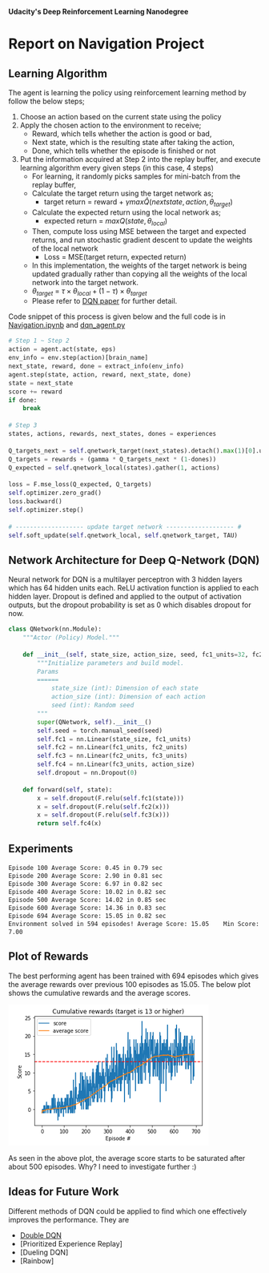 **Udacity's Deep Reinforcement Learning Nanodegree**

# Report on Navigation Project





## Learning Algorithm

The agent is learning the policy using reinforcement learning method by follow the below steps;

1. Choose an action based on the current state using the policy
2. Apply the chosen action to the environment to receive;
   - Reward, which tells whether the action is good or bad,
   - Next state, which is the resulting state after taking the action,
   - Done, which tells whether the episode is finished or not
3. Put the information acquired at Step 2 into the replay buffer, and execute learning algorithm every given steps (in this case, 4 steps)
   - For learning, it randomly picks samples for mini-batch from the replay buffer,
   - Calculate the target return using the target network as;
     - target return = reward + $\gamma max \hat{Q}(next state, action, \theta_{target}) ​$ 
   - Calculate the expected return using the local network as;
     - expected return = $max Q(state, \theta_{local})​$ 
   - Then, compute loss using MSE between the target and expected returns, and run stochastic gradient descent to update the weights of the local network
     - Loss = MSE(target return, expected return)
   -  In this implementation, the weights of the target network is being updated gradually rather than copying all the weights of the local network into the target network.
     - $\theta_{target}$ = $\tau \times \theta_{local} + (1-\tau) \times \theta_{target}$  
   - Please refer to [DQN paper](https://storage.googleapis.com/deepmind-media/dqn/DQNNaturePaper.pdf) for further detail.

Code snippet of this process is given below and the full code is in [Navigation.ipynb](./Navigation.ipynb) and  [dqn_agent.py](./dqn_agent.py)

```py
# Step 1 ~ Step 2
action = agent.act(state, eps)
env_info = env.step(action)[brain_name]
next_state, reward, done = extract_info(env_info)
agent.step(state, action, reward, next_state, done)
state = next_state
score += reward
if done:
	break
	
# Step 3
states, actions, rewards, next_states, dones = experiences

Q_targets_next = self.qnetwork_target(next_states).detach().max(1)[0].unsqueeze(1) 
Q_targets = rewards + (gamma * Q_targets_next * (1-dones))
Q_expected = self.qnetwork_local(states).gather(1, actions) 

loss = F.mse_loss(Q_expected, Q_targets)
self.optimizer.zero_grad()
loss.backward()
self.optimizer.step()

# ------------------- update target network ------------------- #
self.soft_update(self.qnetwork_local, self.qnetwork_target, TAU)    
```



## Network Architecture for Deep Q-Network (DQN)

Neural network for DQN is a multilayer perceptron with 3 hidden layers which has 64 hidden units each. ReLU activation function is applied to each hidden layer. Dropout is defined and applied to the output of activation outputs, but the dropout probability is set as 0 which disables dropout for now.

```py
class QNetwork(nn.Module):
    """Actor (Policy) Model."""

    def __init__(self, state_size, action_size, seed, fc1_units=32, fc2_units=32, fc3_units=32):
        """Initialize parameters and build model.
        Params
        ======
            state_size (int): Dimension of each state
            action_size (int): Dimension of each action
            seed (int): Random seed
        """
        super(QNetwork, self).__init__()
        self.seed = torch.manual_seed(seed)
        self.fc1 = nn.Linear(state_size, fc1_units)
        self.fc2 = nn.Linear(fc1_units, fc2_units)
        self.fc3 = nn.Linear(fc2_units, fc3_units)
        self.fc4 = nn.Linear(fc3_units, action_size)
        self.dropout = nn.Dropout(0)

    def forward(self, state):
        x = self.dropout(F.relu(self.fc1(state)))
        x = self.dropout(F.relu(self.fc2(x)))
        x = self.dropout(F.relu(self.fc3(x)))
        return self.fc4(x)
```



## Experiments



```
Episode 100	Average Score: 0.45 in 0.79 sec
Episode 200	Average Score: 2.90 in 0.81 sec
Episode 300	Average Score: 6.97 in 0.82 sec
Episode 400	Average Score: 10.02 in 0.82 sec
Episode 500	Average Score: 14.02 in 0.85 sec
Episode 600	Average Score: 14.36 in 0.83 sec
Episode 694	Average Score: 15.05 in 0.82 sec
Environment solved in 594 episodes!	Average Score: 15.05	Min Score: 7.00
```



## Plot of Rewards

The best performing agent has been trained with 694 episodes which gives the average rewards over previous 100 episodes as 15.05. The below plot shows the cumulative rewards and the average scores.

![Rewards](./rewards.png)

As seen in the above plot, the average score starts to be saturated after about 500 episodes. Why? I need to investigate further :)

## Ideas for Future Work

Different methods of DQN could be applied to find which one effectively improves the performance. They are

- [Double DQN](https://www.ri.cmu.edu/pub_files/pub1/thrun_sebastian_1993_1/thrun_sebastian_1993_1.pdf)
- [Prioritized Experience Replay]
- [Dueling DQN]
- [Rainbow]

